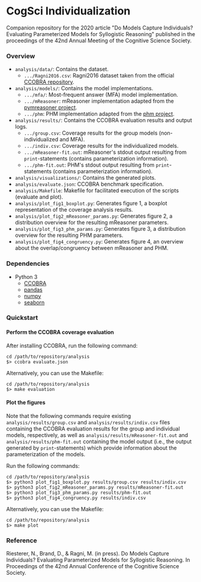 CogSci Individualization
========================

Companion repository for the 2020 article "Do Models Capture Individuals? Evaluating Parameterized Models for Syllogistic Reasoning" published in the proceedings of the 42nd Annual Meeting of the Cognitive Science Society.

### Overview

- `analysis/data/`: Contains the dataset.
    - `.../Ragni2016.csv`: Ragni2016 dataset taken from the official [CCOBRA repository](https://github.com/CognitiveComputationLab/ccobra/blob/master/benchmarks/syllogistic/data/Ragni2016.csv).
- `analysis/models/`: Contains the model implementations.
    - `.../mfa/`: Most-frequent answer (MFA) model implementation.
    - `.../mReasoner`: mReasoner implementation adapted from the [pymreasoner project](https://github.com/nriesterer/pymreasoner).
    - `.../phm`: PHM implementation adapted from the [phm project](https://github.com/nriesterer/phm).
- `analysis/results/`: Contains the CCOBRA evaluation results and output logs.
    - `.../group.csv`: Coverage results for the group models (non-individualized and MFA).
    - `.../indiv.csv`: Coverage results for the individualized models.
    - `.../mReasoner-fit.out`: mReasoner's stdout output resulting from `print`-statements (contains parameterization information).
    - `.../phm-fit.out`: PHM's stdout output resulting from `print`-statements (contains parameterization information).
- `analysis/visualizations/`: Contains the generated plots.
- `analysis/evaluate.json`: CCOBRA benchmark specification.
- `analysis/Makefile`: Makefile for facilitated execution of the scripts (evaluate and plot).
- `analysis/plot_fig1_boxplot.py`: Generates figure 1, a boxplot representation of the coverage analysis results.
- `analysis/plot_fig2_mReasoner_params.py`: Generates figure 2, a distribution overview for the resulting mReasoner parameters.
- `analysis/plot_fig3_phm_params.py`: Generates figure 3, a distribution overview for the resulting PHM parameters.
- `analysis/plot_fig4_congruency.py`: Generates figure 4, an overview about the overlap/congruency between mReasoner and PHM.

### Dependencies

- Python 3
    - [CCOBRA](https://github.com/CognitiveComputationLab/ccobra)
    - [pandas](https://pandas.pydata.org)
    - [numpy](https://numpy.org)
    - [seaborn](https://seaborn.pydata.org)

### Quickstart

#### Perform the CCOBRA coverage evaluation

After installing CCOBRA, run the following command:

```
cd /path/to/repository/analysis
$> ccobra evaluate.json
```

Alternatively, you can use the Makefile:

```
cd /path/to/repository/analysis
$> make evaluation
```

#### Plot the figures

Note that the following commands require existing `analysis/results/group.csv` and `analysis/results/indiv.csv` files containing the CCOBRA evaluation results for the group and individual models, respectively, as well as `analysis/results/mReasoner-fit.out` and `analysis/results/phm-fit.out` containing the model output (i.e., the output generated by `print`-statements) which provide information about the parameterization of the models.

Run the following commands:

```
cd /path/to/repository/analysis
$> python3 plot_fig1_boxplot.py results/group.csv results/indiv.csv
$> python3 plot_fig2_mReasoner_params.py results/mReasoner-fit.out
$> python3 plot_fig3_phm_params.py results/phm-fit.out
$> python3 plot_fig4_congruency.py results/indiv.csv
```

Alternatively, you can use the Makefile:

```
cd /path/to/repository/analysis
$> make plot
```

### Reference

Riesterer, N., Brand, D., & Ragni, M. (in press). Do Models Capture Individuals? Evaluating Parameterized Models for Syllogistic Reasoning. In Proceedings of the 42nd Annual Conference of the Cognitive Science Society.
